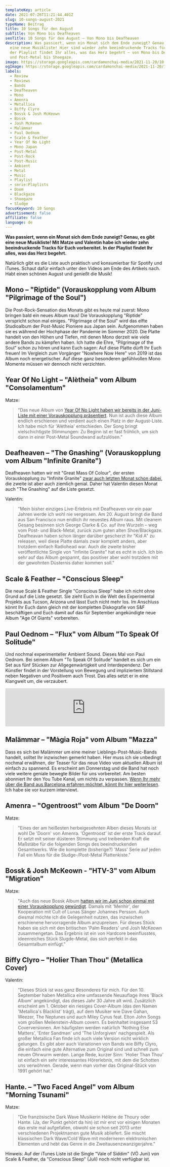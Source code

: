 ```yaml
---
templateKey: article
date: 2021-07-26T11:21:44.401Z
slug: 10-songs-august-2021
typeName: Beitrag
title: 10 Songs für den August
subTitle: Von Mono bis Deafheaven
seoTitle: 10 Songs für den August – Von Mono bis Deafheaven
description: Was passiert, wenn ein Monat sich dem Ende zuneigt? Genau, es gibt
  eine neue Musikliste! Hier sind wieder zehn beeindruckende Tracks für Euch. In
  der Playlist findet Ihr alles, was das Herz begehrt – von Mono bis Deafheaven
  und Post-Metal bis Shoegaze.
image: https://storage.googleapis.com/cardamonchai-media/2021-11-20/10-songs-1-jpg-imagine-080808_606064_1024_768/640.webp
ogImage: https://storage.googleapis.com/cardamonchai-media/2021-11-20/10-songs-fb-png-imagine-e8e8e8_787276_1200_628/640.webp
labels:
  - Review
  - Reviews
  - Bands
  - Deafheaven
  - Mono
  - Amenra
  - Metallica
  - Biffy Clyro
  - Bossk & Josh McKeown
  - Bossk
  - Josh McKeown
  - Malämmar
  - Paul Oednom
  - Scale & Feather
  - Year Of No Light
  - Mono Japan
  - Post-Metal
  - Post-Rock
  - Post-Music
  - Ambient
  - Metal
  - Music
  - Playlist
  - serie:Playlists
  - Doom
  - Blackgaze
  - Shoegaze
  - Sludge
focusKeyword: 10 Songs
advertisement: false
affiliate: false
language: de
---
```


**Was passiert, wenn ein Monat sich dem Ende zuneigt? Genau, es gibt eine neue Musikliste! Mit Matze und Valentin habe ich wieder zehn beeindruckende Tracks für Euch vorbereitet. In der Playlist findet Ihr alles, was das Herz begehrt.**

Natürlich gibt es die Liste auch praktisch und konsumierbar für Spotify und iTunes. Schaut dafür einfach unter den Videos am Ende des Artikels nach. Habt einen schönen August und genießt die Musik!

## Mono – "Riptide" (Vorauskopplung vom Album "Pilgrimage of the Soul")

Die Post-Rock-Sensation des Monats gibt es heute mal zuerst: Mono bringen bald ein neues Album raus! Die Vorauskopplung "Riptide" verspricht schon mal einiges. "Pilgrimage of the Soul" wird das elfte Studioalbum der Post-Music Pioniere aus Japan sein. Aufgenommen haben sie es während der Hochphase der Pandemie im Sommer 2020. Die Platte handelt von den Höhen und Tiefen, mit denen Mono derzeit wie viele andere Bands zu kämpfen haben. Ich hatte die Ehre, "Pilgrimage of the Soul" schon zu hören und kann Euch sagen: Auf diese Platte dürft Ihr Euch freuen! Im Vergleich zum Vorgänger "Nowhere Now Here" von 2019 ist das Album noch energetischer. Auf diese ganz besonderen gefühlvollen Mono Momente müssen wir dennoch nicht verzichten.

<YouTube id="5jfvrvbbBkw" />

## Year Of No Light – "Alètheia" vom Album "Consolamentum"

Matze: 

> "Das neue Album von [Year Of No Light haben wir bereits in der Juni-Liste mit einer Vorauskopplung präsentiert](/2021/05/musikliste-juni-2021/). Nun ist auch diese Album endlich erschienen und verdient auch einen Platz in der August-Liste. Ich habe mich für 'Alètheia' entschieden. Der Song bringt vielschichtigste Stimmungen: Zu Beginn ist er fast fröhlich, um sich dann in einer Post-Metal Soundwand aufzulösen."

<YouTube id="dEtpY_ZL5l4" />

## Deafheaven – "The Gnashing" (Vorauskopplung vom Album "Infinite Granite")

Deafheaven hatten wir mit "Great Mass Of Colour", der ersten Vorauskopplung zu "Infinite Granite" [zwar auch letzten Monat schon dabei](/2021/06/playlist-juli-2021/), die zweite ist aber auch ziemlich genial. Daher hat Valentin diesen Monat auch "The Gnashing" auf die Liste gesetzt.

Valentin:

> "Mein bisher einziges Live-Erlebnis mit Deafheaven vor ein paar Jahren werde ich wohl nie vergessen. Am 20. August bringt die Band aus San Francisco nun endlich ihr neuestes Album raus. Mit cleanem Gesang besinnen sich George Clarke & Co. auf ihre Wurzeln – weg vom Post- und Black-Metal, zurück zum guten alten Shoe/Blackgaze. Deafheavan haben schon länger darüber gescherzt ihr "Kid A" zu releasen, weil diese Platte damals zwar komplett anders, aber trotzdem einfach Radiohead war. Auch die zweite bisher veröffentlichte Single von "Infinite Granite" hat es echt in sich. Ich bin sehr auf das Album gespannt, das positiver aber wohl trotzdem mit der gewohnten Düsternis daher kommen soll."

<YouTube id="1tsymC9Gp90" />

## Scale & Feather – "Conscious Sleep"

Die neue Scale & Feather Single "Conscious Sleep" habe ich nicht ohne Grund auf die Liste gesetzt. Sie zieht Euch in die Welt des Experimental Projekts aus Tucson, Arizona und lässt Euch nicht mehr los. Im Anschluss könnt Ihr Euch dann gleich mit der kompletten Diskografie von S&F beschäftigen und Euch damit auf das für September angekündigte neue Album "Age Of Giants" vorbereiten.

<YouTube id="Mo-3aWTBz08" />

## Paul Oednom – "Flux" vom Album "To Speak Of Solitude"

Und nochmal experimenteller Ambient Sound. Dieses Mal von Paul Oednom. Bei seinem Album "To Speak Of Solitude" handelt es sich um ein Set aus fünf Stücken zur Allgegenwärtigkeit und Interdependenz. Der Künstler findet in der Vorstellung von Bewegung und impliziertem Stillstand neben Negativen und Positivem auch Trost. Das alles setzt er in eine Klangwelt um, die verzaubert.

<iframe style="border: 0; width: 100%; height: 120px;" src="https://bandcamp.com/EmbeddedPlayer/album=983283227/size=large/bgcol=ffffff/linkcol=5c9b72/tracklist=false/artwork=small/track=761843260/transparent=true/" seamless><a href="https://shop.serein.co.uk/album/vital-contrast-ep">Vital Contrast EP by Paul Oednom</a></iframe>

## Malämmar – "Màgia Roja" vom Album "Mazza"

Dass es sich bei Malämmer um eine meiner Lieblings-Post-Music-Bands handelt, solltet Ihr inzwischen gemerkt haben. Hier muss ich sie unbedingt nochmal erwähnen, der Teaser für das neue Video vom aktuellen Album ist einfach zu spannend. Es erscheint am Donnerstag und die Band hat noch viele weitere geniale bewegte Bilder für uns vorbereitet. Am besten abonniert Ihr den You Tube Kanal, um nichts zu verpassen. [Wenn Ihr mehr über die Band aus Barcelona erfahren möchtet, könnt Ihr hier weiterlesen](/2021/07/malaemmar-interview/). Ich habe sie vor kurzem interviewt.

<YouTube id="iuGwSVUDr-I" />


## Amenra – "Ogentroost" vom Album "De Doorn"

Matze: 

> "Eines der am heißesten herbeigesehnten Alben dieses Monats ist wohl De 'Doorn' von Amenra. 'Ogentroost' ist der erste Track darauf. Er setzt mit seiner düsteren Stimmung und treibenden Kraft die Maßstäbe für die folgenden Songs des beeindruckenden Gesamtwerks. Wie die komplette (bisherige?) 'Mass' Serie auf jeden Fall ein Muss für die Sludge-/Post-Metal Plattenkiste."

<YouTube id="rBTqCIgpJ6s" />

## Bossk & Josh McKeown -  "HTV-3" vom Album "Migration"

Matze:

> "Auch das neue Bossk Album [hatten wir im Juni schon einmal mit einer Vorauskopplung gewürdigt](/2021/05/musikliste-juni-2021/). Damals mit 'Menhir', der Kooperation mit Cult of Lunas Sänger Johannes Persson. Auch diesmal möchte ich die Gelegenheit nutzen, das inzwischen erschienene hervorragende Album anzupreisen. Für dieses Stück haben sie sich mit den britischen 'Palm Readers' und Josh McKeown zusammengetan. Das Ergebnis ist ein von Hardcore beeinflusstes, ideenreiches Stück Slugde-Metal, das sich perfekt in das Gesamtalbum einfügt."

<YouTube id="dIEWIwVGOKk" />

## Biffy Clyro – "Holier Than Thou" (Metallica Cover)

Valentin:

> "Dieses Stück ist was ganz Besonderes für mich. Für den 10. September haben Metallica eine umfassende Neuauflage ihres 'Black Album' angekündigt, das dieses Jahr 30 Jahre alt wird. Zusätzlich erscheint am 1. Oktober ein riesiges Cover-Album (das den Namen 'Metallica's Blacklist' trägt), auf dem Musiker wie Dave Gahan, Weezer, The Neptunes und auch Miley Cyrus feat. Elton John Songs vom großen Meilenstein-Album covern. Es beinhaltet insgesamt 53 Coverversionen. Am häufigsten werden natürlich 'Nothing Else Matters', 'Enter Sandman' und 'The Unforgiven' nachgespielt. Als großer Metallica Fan finde ich auch viele Version nicht wirklich gelungen. Es gibt aber auch Variationen von Bands wie Biffy Clyro, die einfach eine gute Alternative zum Original sind und schnell zum neuen Ohrwurm werden. Lange Rede, kurzer Sinn: 'Holier Than Thou' ist einfach ein sehr interessantes Hörerlebnis, mit dem die Schotten uns verwöhnen. Gerade, wenn man vorher das Original-Stück von 1991 gehört hat."

<YouTube id="fSe121VHhlw" />

## Hante. – "Two Faced Angel" vom Album "Morning Tsunami"

Matze:

> "Die französische Dark Wave Musikerin Hélène de Thoury oder Hante. (Ja, der Punkt gehört da hin) ist mir erst vor einigen Monaten das erste mal aufgefallen, obwohl sie schon seit 2013 unter verschiedenen Projektnamen gute Musik abliefert. Sie mischt klassischen Dark Wave/Cold Wave mit moderneren elektronischen Elementen und hebt das Genre in die Zweitausenzwanzigerjahre."

<YouTube id="Lg4P_snZUKk" />

<Playlist
  spotify="6XIwiSzIKJlvO7F7NgHxdQ"
  itunes="2021-07-25-rock-n-roll-vegan/pl.u-G3rBTVElJl2"
/>

Hinweis: Auf der iTunes Liste ist die Single "Vale of Siddim" (VÖ Juni) von Scale & Feather, da "Conscious Sleep" (Juli) noch nicht verfügbar ist.


